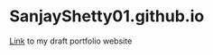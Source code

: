 # SanjayShetty01.github.io

[Link](https://sanjayshetty01.github.io/) to my draft portfolio website
